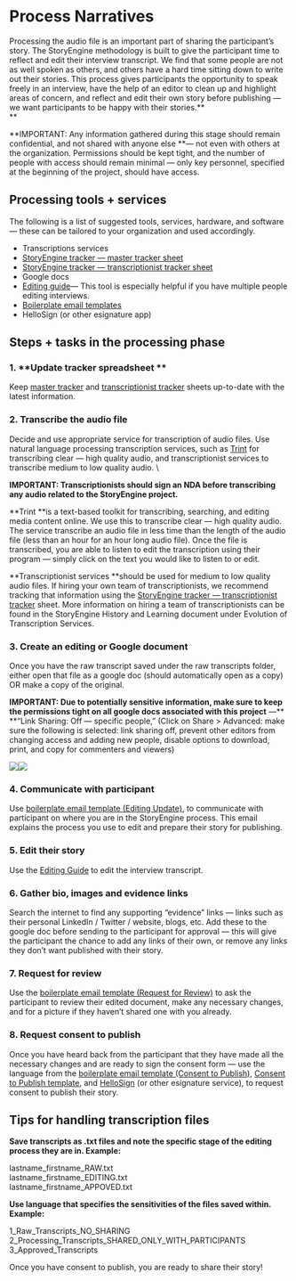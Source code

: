 # Process Narratives

Processing the audio file is an important part of sharing the participant’s story. The StoryEngine methodology is built to give the participant time to reflect and edit their interview transcript. We find that some people are not as well spoken as others, and others have a hard time sitting down to write out their stories. This process gives participants the opportunity to speak freely in an interview, have the help of an editor to clean up and highlight areas of concern, and reflect and edit their own story before publishing — we want participants to be happy with their stories.**                  
**

**IMPORTANT: Any information gathered during this stage should remain confidential, and not shared with anyone else **— not even with others at the organization. Permissions should be kept tight, and the number of people with access should remain minimal — only key personnel, specified at the beginning of the project, should have access.

## **Processing tools + services**

The following is a list of suggested tools, services, hardware, and software — these can be tailored to your organization and used accordingly.

* Transcriptions services
* [StoryEngine tracker — master tracker sheet](https://docs.google.com/spreadsheets/d/1FVMHKgSiJJqT7Yq3QvWhvZkGJZ3M9wps5ZfSD-XN0wM/edit#gid=0&range=E:E)
* [StoryEngine tracker — transcriptionist tracker sheet](https://docs.google.com/spreadsheets/d/1FVMHKgSiJJqT7Yq3QvWhvZkGJZ3M9wps5ZfSD-XN0wM/edit#gid=1212148835&range=A:A)
* Google docs
* [Editing guide](https://docs.google.com/document/d/1U5qTrHLxjW_5B39nCKpxmiFIe6zFkE0LmFydPWoAxXA/edit?usp=sharing)— This tool is especially helpful if you have multiple people editing interviews.
* [Boilerplate email templates](https://docs.google.com/document/d/1tCx5s-6B05lSf0hqZrH2C9yr4Nh6VLrZYzhNb9SzW0I/edit?usp=sharing)
* HelloSign \(or other esignature app\)

## **Steps + tasks in the processing phase**

### 1. **Update tracker spreadsheet **

Keep [master tracker](https://docs.google.com/spreadsheets/d/1FVMHKgSiJJqT7Yq3QvWhvZkGJZ3M9wps5ZfSD-XN0wM/edit#gid=0&range=E:E) and [transcriptionist tracker](https://docs.google.com/spreadsheets/d/1FVMHKgSiJJqT7Yq3QvWhvZkGJZ3M9wps5ZfSD-XN0wM/edit#gid=1212148835&range=A:A) sheets up-to-date with the latest information.

### 2. **Transcribe the audio file**

Decide and use appropriate service for transcription of audio files. Use natural language processing transcription services, such as [Trint](https://trint.com) for transcribing clear — high quality audio, and transcriptionist services to transcribe medium to low quality audio. \

**IMPORTANT: Transcriptionists should sign an NDA before transcribing any audio related to the StoryEngine project.**

**Trint **is a text-based toolkit for transcribing, searching, and editing media content online. We use this to transcribe clear — high quality audio. The service transcribe an audio file in less time than the length of the audio file \(less than an hour for an hour long audio file\). Once the file is transcribed, you are able to listen to edit the transcription using their program — simply click on the text you would like to listen to or edit.

**Transcriptionist services **should be used for medium to low quality audio files. If hiring your own team of transcriptionists, we recommend tracking that information using the [StoryEngine tracker — transcriptionist tracker](https://docs.google.com/spreadsheets/d/1FVMHKgSiJJqT7Yq3QvWhvZkGJZ3M9wps5ZfSD-XN0wM/edit#gid=1212148835&range=A:A) sheet. More information on hiring a team of transcriptionists can be found in the StoryEngine History and Learning document under Evolution of Transcription Services.

### 3. **Create an editing or Google document**

Once you have the raw transcript saved under the raw transcripts folder, either open that file as a google doc \(should automatically open as a copy\) OR make a copy of the original.

**IMPORTANT: Due to potentially sensitive information, make sure to keep the permissions tight on all google docs associated with this project** —** **“Link Sharing: Off — specific people,” \(Click on Share &gt; Advanced: make sure the following is selected: link sharing off, prevent other editors from changing access and adding new people, disable options to download, print, and copy for commenters and viewers\)

![](https://lh4.googleusercontent.com/cwwlHYtT9_WjDxeEgXfrDRkXGvalxFNvQVK7hRLrwegmzzYIyrBhB2-s1WUGSAwF-vpo-1ui46sdzXtr7z0rxZwgs3qBz8bqFN8DUX0eEU7z-gzwofI4gMI80q0CsCmJPP5oKaap)![](https://lh6.googleusercontent.com/ytCd-RPEHpWuTyGbAQhFZj9MDr0EU5EPMLNa7nCbjcqMrw_kUSazNHyHn9neazR4qPZBRQ3ursO0LYgY1ErtoAShvBaCkUQo9HQmfwutgOFZnIdYMrjOfz_mCiKUA0QeR3iBMTld)

### 4. **Communicate with participant**

Use [boilerplate email template \(Editing Update\)](https://docs.google.com/document/d/1tCx5s-6B05lSf0hqZrH2C9yr4Nh6VLrZYzhNb9SzW0I/edit?usp=sharing), to communicate with participant on where you are in the StoryEngine process. This email explains the process you use to edit and prepare their story for publishing.

### 5. Edit their story

Use the [Editing Guide](https://docs.google.com/document/d/1U5qTrHLxjW_5B39nCKpxmiFIe6zFkE0LmFydPWoAxXA/edit?usp=sharing) to edit the interview transcript.

### 6. **Gather bio, images and evidence links**

Search the internet to find any supporting “evidence” links — links such as their personal LinkedIn / Twitter / website, blogs, etc. Add these to the google doc before sending to the participant for approval — this will give the participant the chance to add any links of their own, or remove any links they don’t want published with their story.

### 7. **Request for review**

Use the [boilerplate email template \(Request for Review\)](https://docs.google.com/document/d/1tCx5s-6B05lSf0hqZrH2C9yr4Nh6VLrZYzhNb9SzW0I/edit?usp=sharing) to ask the participant to review their edited document, make any necessary changes, and for a picture if they haven’t shared one with you already.

### 8. **Request consent to publish**

Once you have heard back from the participant that they have made all the necessary changes and are ready to sign the consent form — use the language from the [boilerplate email template \(Consent to Publish\)](https://docs.google.com/document/d/1tCx5s-6B05lSf0hqZrH2C9yr4Nh6VLrZYzhNb9SzW0I/edit?usp=sharing), [Consent to Publish template](https://drive.google.com/open?id=1YTlwbnCD3rVbRC689fUl_zWMv4X_8lyzEQZV5S8PvEE), and [HelloSign](https://www.hellosign.com/) \(or other esignature service\), to request consent to publish their story.

## **Tips for handling transcription files**

**Save transcripts as .txt files and note the specific stage of the editing process they are in. Example:**

lastname\_firstname\_RAW.txt  
lastname\_firstname\_EDITING.txt  
lastname\_firstname\_APPOVED.txt

**Use language that specifies the sensitivities of the files saved within. Example:**

1\_Raw\_Transcripts\_NO\_SHARING  
2\_Processing\_Transcripts\_SHARED\_ONLY\_WITH\_PARTICIPANTS  
3\_Approved\_Transcripts

Once you have consent to publish, you are ready to share their story!


